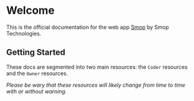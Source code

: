 # Welcome

This is the official documentation for the web app [Smop](https://smop.io) by Smop Technologies.

## Getting Started

These docs are segmented into two main resources: the `Coder` resources and the `Owner` resources.

*Please be wary that these resources will likely change from time to time with or without warning.*